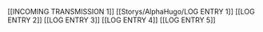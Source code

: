 [[INCOMING TRANSMISSION 1]]
[[Storys/AlphaHugo/LOG ENTRY 1]]
[[LOG ENTRY 2]]
[[LOG ENTRY 3]]
[[LOG ENTRY 4]]
[[LOG ENTRY 5]]
